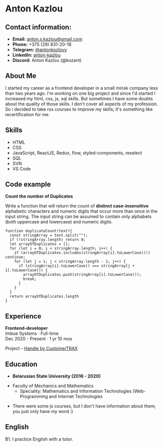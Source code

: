 # Anton Kazlou

## Contact information:

* **Email:** anton.s.kazlou@gmail.com
* **Phone:** +375 (29) 831-20-18
* **Telegram:** [@antonkozlovv](https://t.me/antonkozlovv)
* **LinkedIn:** [anton-kazlou](https://www.linkedin.com/in/anton-kazlou-081838134)
* **Discord:** Anton Kazlou (@kozant)

## About Me

I started my career as a frontend developer in a small minsk company less than two years ago. I'm working on one big project and since I'd started I increased my html, css, js, sql skills. But sometimes I have some doubts about the quality of those skills. I don't cover all aspects of my profession. So i decided to take rss courses to improve my skills; it's something like recertification for me.

## Skills

* HTML
* CSS
* JavaScript, ReactJS, Redux, flow, styled-components, reselect
* SQL
* SVN
* VS Code

## Code example

**Count the number of Duplicates** 

Write a function that will return the count of **distinct case-insensitive** alphabetic characters and numeric digits that occur more than once in the input string. The input string can be assumed to contain only alphabets (both uppercase and lowercase) and numeric digits.

```
function duplicateCount(text){
  const stringArray = text.split("");
  if (!stringArray.length) return 0;
  let arrayOfDuplicates = [];
  for (let i = 0; i < stringArray.length; i++) {
    if (arrayOfDuplicates.includes(stringArray[i].toLowerCase())) continue;
    for (let j = i; j < stringArray.length - 1; j++) {
      if (stringArray[i].toLowerCase() === stringArray[j + 1].toLowerCase()) {
        arrayOfDuplicates.push(stringArray[i].toLowerCase());
        break;
      }
    }
  }
  return arrayOfDuplicates.length
}
```

## Experience

**Frontend-developer**   
Imbue Systems · Full-time  
Dec 2020 - Present · 1 yr 10 mos

Project - [Handle by CustomerTRAX](https://customertrax.com/)

## Education

* **Belarusian State University (2016 - 2020)**
 + Faculty of Mechanics and Mathematics
   - Speciality: Mathematics and Information Technologies (Web-Programming and Internet Technologies
   
* There were some js courses, but I don't have information about them; you just only have my word :)

## English

B1. I practice English with a tutor.